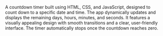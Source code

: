 A countdown timer built using HTML, CSS, and JavaScript, designed to count down to a specific date and time. The app dynamically updates and displays the remaining days, hours, minutes, and seconds. It features a visually appealing design with smooth transitions and a clear, user-friendly interface. The timer automatically stops once the countdown reaches zero.
